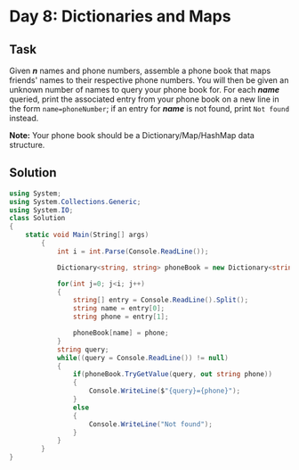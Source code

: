 ﻿# Day 8: Dictionaries and Maps

## Task

Given **_n_** names and phone numbers, assemble a phone book that maps friends' names to their respective phone numbers. You will then be given an unknown number of names to query your phone book for. For each **_name_** queried, print the associated entry from your phone book on a new line in the form `name=phoneNumber`; if an entry for **_name_** is not found, print `Not found` instead.

**Note:** Your phone book should be a Dictionary/Map/HashMap data structure.

## Solution

```csharp
using System;
using System.Collections.Generic;
using System.IO;
class Solution 
{
    static void Main(String[] args)
        {
            int i = int.Parse(Console.ReadLine());

            Dictionary<string, string> phoneBook = new Dictionary<string, string>();

            for(int j=0; j<i; j++)
            {
                string[] entry = Console.ReadLine().Split();
                string name = entry[0];
                string phone = entry[1];

                phoneBook[name] = phone;
            }
            string query;
            while((query = Console.ReadLine()) != null)
            {
                if(phoneBook.TryGetValue(query, out string phone))
                {
                    Console.WriteLine($"{query}={phone}");
                }
                else
                {
                    Console.WriteLine("Not found"); 
                }
            }
        }
}
```
